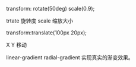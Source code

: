  transform: rotate(50deg) scale(0.9);

 trtate 旋转度
 scale  缩放大小

 transform:translate(100px 20px); 

X Y 移动

linear-gradient radial-gradient
实现真实的渐变效果。
